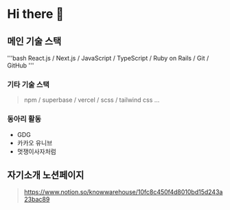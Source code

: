 # Hi there 👋

## 메인 기술 스택

'''bash
React.js / Next.js / JavaScript / TypeScript / Ruby on Rails / Git / GitHub
'''

### 기타 기술 스택

> npm / superbase / vercel / scss / tailwind css ...

### 동아리 활동

- GDG
- 카카오 유니브
- 멋쟁이사자처럼

## 자기소개 노션페이지

> https://www.notion.so/knowwarehouse/10fc8c450f4d8010bd15d243a23bac89
